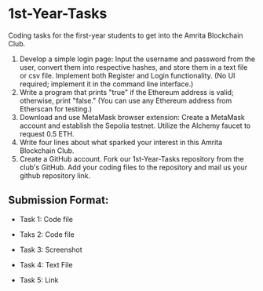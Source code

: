 # 1st-Year-Tasks
Coding tasks for the first-year students to get into the Amrita Blockchain Club.

1. Develop a simple login page: Input the username and password from the user, convert them into respective hashes, and store them in a text file or csv file. Implement both Register and Login functionality. (No UI required; implement it in the command line interface.)
2. Write a program that prints "true" if the Ethereum address is valid; otherwise, print "false." (You can use any Ethereum address from Etherscan for testing.)
3. Download and use MetaMask browser extension: Create a MetaMask account and establish the Sepolia testnet. Utilize the Alchemy faucet to request 0.5 ETH.
4. Write four lines about what sparked your interest in this Amrita Blockchain Club.
5. Create a GitHub account. Fork our 1st-Year-Tasks repository from the club's GitHub. Add your coding files to the repository and mail us your github repository link.

## Submission Format:
  - Task 1: Code file
  
  - Taks 2: Code file
  
  - Task 3: Screenshot
  
  - Task 4: Text File
  
  - Task 5: Link
